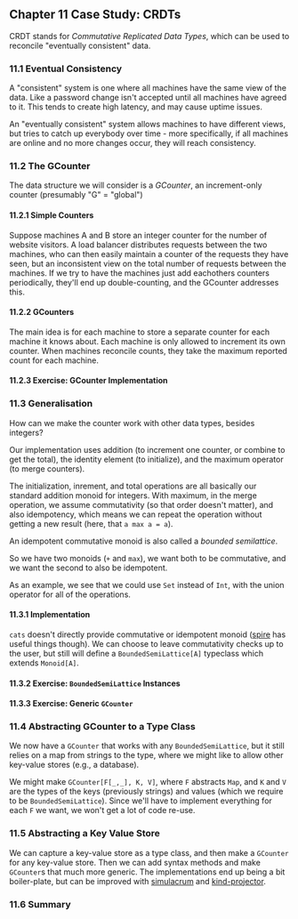 ## Chapter 11 Case Study: CRDTs

CRDT stands for *Commutative Replicated Data Types*, which can be used to reconcile "eventually consistent" data.

### 11.1 Eventual Consistency

A "consistent" system is one where all machines have the same view of the data. Like a password change isn't
accepted until all machines have agreed to it. This tends to create high latency, and may cause uptime issues.

An "eventually consistent" system allows machines to have different views, but tries to catch up everybody over
time - more specifically, if all machines are online and no more changes occur, they will reach consistency.

### 11.2 The GCounter

The data structure we will consider is a *GCounter*, an increment-only counter (presumably "G" = "global")

#### 11.2.1 Simple Counters

Suppose machines A and B store an integer counter for the number of website visitors. A load balancer distributes
requests between the two machines, who can then easily maintain a counter of the requests they have seen, but
an inconsistent view on the total number of requests between the machines. If we try to have the machines
just add eachothers counters periodically, they'll end up double-counting, and the GCounter addresses this.

#### 11.2.2 GCounters

The main idea is for each machine to store a separate counter for each machine it knows about. Each machine
is only allowed to increment its own counter. When machines reconcile counts, they take the maximum reported
count for each machine.

#### 11.2.3 Exercise: GCounter Implementation

### 11.3 Generalisation

How can we make the counter work with other data types, besides integers?

Our implementation uses addition (to increment one counter, or combine to get the total), the identity
element (to initialize), and the maximum operator (to merge counters).

The initialization, inrement, and total operations are all basically our standard addition monoid for
integers. With maximum, in the merge operation, we assume commutativity (so that order doesn't matter),
and also idempotency, which means we can repeat the operation without getting a new result (here, that
`a max a = a`).

An idempotent commutative monoid is also called a *bounded semilattice*.

So we have two monoids (`+` and `max`), we want both to be commutative, and we want the second to also
be idempotent.

As an example, we see that we could use `Set` instead of `Int`, with the union operator for all of the
operations.

#### 11.3.1 Implementation

`cats` doesn't directly provide commutative or idempotent monoid ([spire](https://github.com/non/spire)
has useful things though). We can choose to leave commutativity checks up to the user, but still will
define a `BoundedSemiLattice[A]` typeclass which extends `Monoid[A]`.

#### 11.3.2 Exercise: `BoundedSemiLattice` Instances

#### 11.3.3 Exercise: Generic `GCounter`

### 11.4 Abstracting GCounter to a Type Class

We now have a `GCounter` that works with any `BoundedSemiLattice`, but it still relies on a map from
strings to the type, where we might like to allow other key-value stores (e.g., a database).

We might make `GCounter[F[_,_], K, V]`, where `F` abstracts `Map`, and `K` and `V` are the types of
the keys (previously strings) and values (which we require to be `BoundedSemiLattice`). Since we'll
have to implement everything for each `F` we want, we won't get a lot of code re-use.

### 11.5 Abstracting a Key Value Store

We can capture a key-value store as a type class, and then make a `GCounter` for any key-value store.
Then we can add syntax methods and make `GCounter`s that much more generic. The implementations end
up being a bit boiler-plate, but can be improved with
[simulacrum](https://github.com/mpilquist/simulacrum) and [kind-projector](https://github.com/non/kind-projector).

### 11.6 Summary

